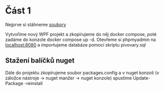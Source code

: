 # Část 1
Nejprve si stáhneme [soubory](https://minhaskamal.github.io/DownGit/#/home?url=https://github.com/TomPribil/WPF_tutorial/tree/main/Checkpoint1/soubory)

Vytvoříme nový WPF projekt a zkopírujeme do něj docker compose, poté zadáme do konzole docker compose up -d.
Otevřeme si phpmyadmin na [localhost:8080](http://localhost:8080/) a importujeme databáze pomocí skriptu pivovary.sql

## Stažení balíčků nuget
Dále do projektu zkopírujeme soubor packages.config a v nuget konzoli (v záložce nástroje -> nuget manžer -> nuget konzole) spustíme Update-Package -reinstall
